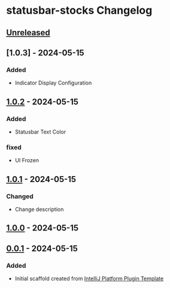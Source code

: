 <!-- Keep a Changelog guide -> https://keepachangelog.com -->

# statusbar-stocks Changelog

## [Unreleased]

## [1.0.3] - 2024-05-15

### Added

- Indicator Display Configuration

## [1.0.2] - 2024-05-15

### Added

- Statusbar Text Color

### fixed

- UI Frozen

## [1.0.1] - 2024-05-15

### Changed

- Change description

## [1.0.0] - 2024-05-15

## [0.0.1] - 2024-05-15

### Added

- Initial scaffold created from [IntelliJ Platform Plugin Template](https://github.com/JetBrains/intellij-platform-plugin-template)

[Unreleased]: https://github.com/xiaohundun/statusbar-stocks/compare/v1.0.2...HEAD
[1.0.2]: https://github.com/xiaohundun/statusbar-stocks/compare/v1.0.0...v1.0.2
[1.0.1]: https://github.com/xiaohundun/statusbar-stocks/compare/v1.0.0...v1.0.1
[1.0.0]: https://github.com/xiaohundun/statusbar-stocks/compare/v0.0.1...v1.0.0
[0.0.1]: https://github.com/xiaohundun/statusbar-stocks/commits/v0.0.1
